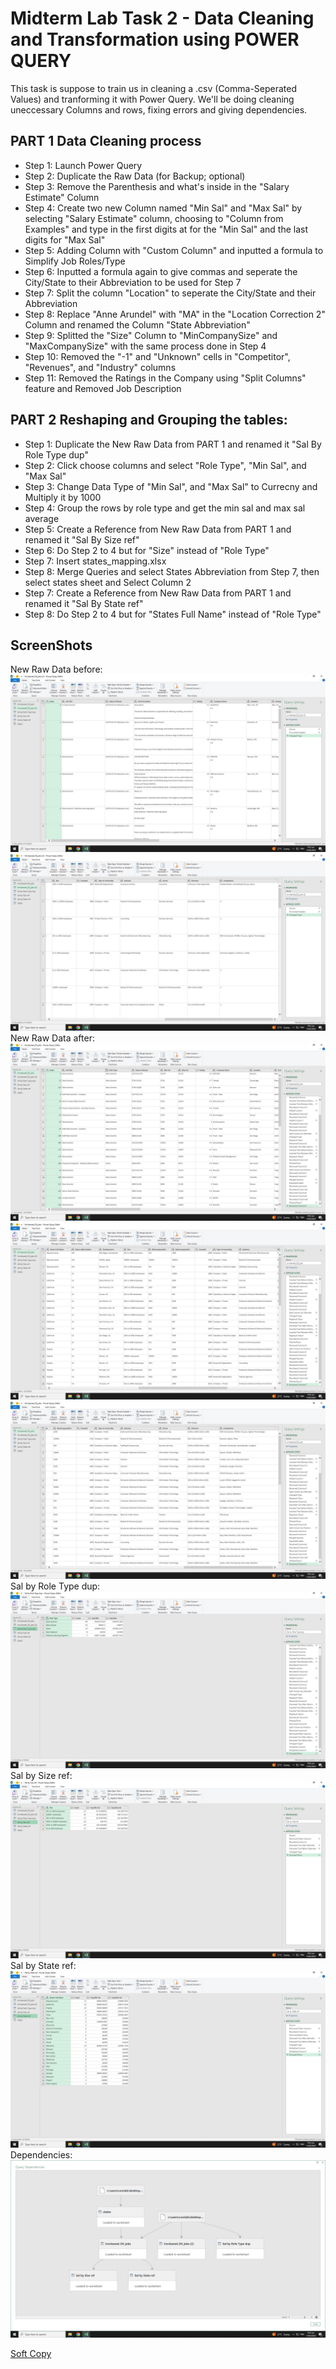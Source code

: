 # Midterm Lab Task 2 - Data Cleaning and Transformation using POWER QUERY
This task is suppose to train us in cleaning a .csv (Comma-Seperated Values) and tranforming it with Power Query. We'll be doing cleaning uneccessary Columns and rows, fixing errors and giving dependencies.

## PART 1 Data Cleaning process
- Step 1: Launch Power Query
- Step 2: Duplicate the Raw Data (for Backup; optional)
- Step 3: Remove the Parenthesis and what's inside in the "Salary Estimate" Column
- Step 4: Create two new Column named "Min Sal" and "Max Sal" by selecting "Salary Estimate" column, choosing to "Column from Examples" and type in the first digits at for the "Min Sal" and the last digits for "Max Sal" 
- Step 5: Adding Column with "Custom Column" and inputted a formula to Simplify Job Roles/Type
- Step 6: Inputted a formula again to give commas and seperate the City/State to their Abbreviation to be used for Step 7
- Step 7: Split the column "Location" to seperate the City/State and their Abbreviation
- Step 8: Replace "Anne Arundel" with "MA" in the "Location Correction 2" Column and renamed the Column "State Abbreviation"
- Step 9: Splitted the "Size" Column to "MinCompanySize" and "MaxCompanySize" with the same process done in Step 4
- Step 10: Removed the "-1" and "Unknown" cells in "Competitor", "Revenues", and "Industry" columns
- Step 11: Removed the Ratings in the Company using "Split Columns" feature and Removed Job Description

## PART 2 Reshaping and Grouping the tables: 
- Step 1: Duplicate the New Raw Data from PART 1 and renamed it "Sal By Role Type dup"
- Step 2: Click choose columns and select "Role Type", "Min Sal", and "Max Sal"
- Step 3: Change Data Type of "Min Sal", and "Max Sal" to Currecny and Multiply it by 1000
- Step 4: Group the rows by role type and get the min sal and max sal average
- Step 5: Create a Reference from New Raw Data from PART 1 and renamed it "Sal By Size ref"
- Step 6: Do Step 2 to 4 but for "Size" instead of "Role Type"
- Step 7: Insert states_mapping.xlsx
- Step 8: Merge Queries and select States Abbreviation from Step 7, then select states sheet and Select Column 2
- Step 7: Create a Reference from New Raw Data from PART 1 and renamed it "Sal By State ref"
- Step 8: Do Step 2 to 4 but for "States Full Name" instead of "Role Type"

## ScreenShots
New Raw Data before:
     <img src="Images/Before.png">
     <img src="Images/Before2.png">
New Raw Data after:
     <img src="Images/After.png">
     <img src="Images/After2.png">
     <img src="Images/After3.png">
Sal by Role Type dup:
     <img src="Images/RoleTypeDup.png">
Sal by Size ref:
     <img src="Images/SizeRef.png">
Sal by State ref:
     <img src="Images/StateRef.png">
Dependencies:
     <img src="Images/Dependencies.png">

[Soft Copy](https://github.com/sdalumpines/New-World/blob/b260b501dc1ebad975e13ba3eb527b6efc834c43/EDM%20Task%201/Soft%20Copy/ways_to_clean_dataClean.xlsx)
